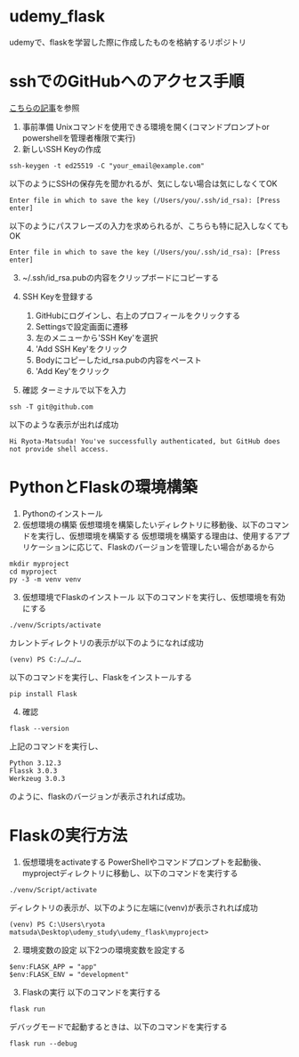 # udemy_flask
udemyで、flaskを学習した際に作成したものを格納するリポジトリ

# sshでのGitHubへのアクセス手順
[こちらの記事](https://qiita.com/suthio/items/2760e4cff0e185fe2db9)を参照
1. 事前準備
Unixコマンドを使用できる環境を開く(コマンドプロンプトor powershellを管理者権限で実行)
2.  新しいSSH Keyの作成
~~~
ssh-keygen -t ed25519 -C "your_email@example.com"
~~~
以下のようにSSHの保存先を聞かれるが、気にしない場合は気にしなくてOK
~~~
Enter file in which to save the key (/Users/you/.ssh/id_rsa): [Press enter]
~~~

以下のようにパスフレーズの入力を求められるが、こちらも特に記入しなくてもOK
~~~
Enter file in which to save the key (/Users/you/.ssh/id_rsa): [Press enter]
~~~

3. ~/.ssh/id_rsa.pubの内容をクリップボードにコピーする

4. SSH Keyを登録する
    1. GitHubにログインし、右上のプロフィールをクリックする
    2. Settingsで設定画面に遷移
    3. 左のメニューから'SSH Key'を選択
    4. 'Add SSH Key'をクリック
    5. Bodyにコピーしたid_rsa.pubの内容をペースト
    6. 'Add Key'をクリック

5. 確認
ターミナルで以下を入力
~~~
ssh -T git@github.com
~~~

以下のような表示が出れば成功
~~~
Hi Ryota-Matsuda! You've successfully authenticated, but GitHub does not provide shell access.
~~~

# PythonとFlaskの環境構築
1. Pythonのインストール
2. 仮想環境の構築
仮想環境を構築したいディレクトリに移動後、以下のコマンドを実行し、仮想環境を構築する
仮想環境を構築する理由は、使用するアプリケーションに応じて、Flaskのバージョンを管理したい場合があるから
~~~
mkdir myproject
cd myproject
py -3 -m venv venv
~~~
3. 仮想環境でFlaskのインストール
以下のコマンドを実行し、仮想環境を有効にする
~~~
./venv/Scripts/activate
~~~
カレントディレクトリの表示が以下のようになれば成功
~~~
(venv) PS C:/…/…/…
~~~

以下のコマンドを実行し、Flaskをインストールする
~~~
pip install Flask
~~~

4. 確認
~~~
flask --version
~~~
上記のコマンドを実行し、

~~~
Python 3.12.3
Flassk 3.0.3
Werkzeug 3.0.3
~~~
のように、flaskのバージョンが表示されれば成功。

# Flaskの実行方法
1. 仮想環境をactivateする
PowerShellやコマンドプロンプトを起動後、myprojectディレクトリに移動し、以下のコマンドを実行する
~~~
./venv/Script/activate
~~~

ディレクトリの表示が、以下のように左端に(venv)が表示されれば成功
~~~
(venv) PS C:\Users\ryota matsuda\Desktop\udemy_study\udemy_flask\myproject>
~~~

2. 環境変数の設定
以下2つの環境変数を設定する
~~~
$env:FLASK_APP = "app"
$env:FLASK_ENV = "development"
~~~

3. Flaskの実行
以下のコマンドを実行する
~~~
flask run
~~~

デバッグモードで起動するときは、以下のコマンドを実行する
~~~
flask run --debug
~~~